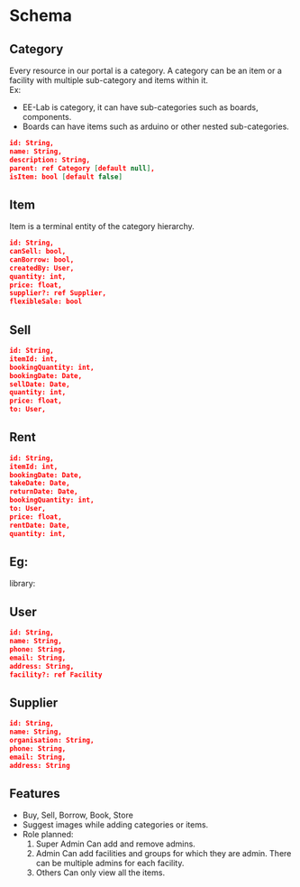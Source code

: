 # Schema

## Category

Every resource in our portal is a category. A category can be an item or a facility with multiple sub-category and items
within it.   
Ex:

- EE-Lab is category, it can have sub-categories such as boards, components.
- Boards can have items such as arduino or other nested sub-categories.

```json
id: String,
name: String,
description: String,
parent: ref Category [default null],
isItem: bool [default false]
```

## Item

Item is a terminal entity of the category hierarchy.

```json
id: String,
canSell: bool,
canBorrow: bool,
createdBy: User,
quantity: int,
price: float,
supplier?: ref Supplier,
flexibleSale: bool
```

## Sell

```json
id: String,
itemId: int,
bookingQuantity: int,
bookingDate: Date,
sellDate: Date,
quantity: int,
price: float,
to: User,

```

## Rent

```json
id: String,
itemId: int,
bookingDate: Date,
takeDate: Date,
returnDate: Date,
bookingQuantity: int,
to: User,
price: float,
rentDate: Date,
quantity: int,


```

## Eg:

library:

## User

```json
id: String,
name: String,
phone: String,
email: String,
address: String,
facility?: ref Facility
```

## Supplier

```json
id: String,
name: String,
organisation: String,
phone: String,
email: String,
address: String
```

## Features

- Buy, Sell, Borrow, Book, Store
- Suggest images while adding categories or items.
- Role planned:
    1. Super Admin Can add and remove admins.
    2. Admin Can add facilities and groups for which they are admin. There can be multiple admins for each facility.
    3. Others Can only view all the items.
